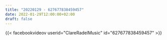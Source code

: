 ```yaml
---
title: "20220129 - 627677838459457"
date: 2022-01-29T12:00:00+02:00
draft: false
---
```


{{< facebookvideov userid="ClareRadelMusic" id="627677838459457" >}}